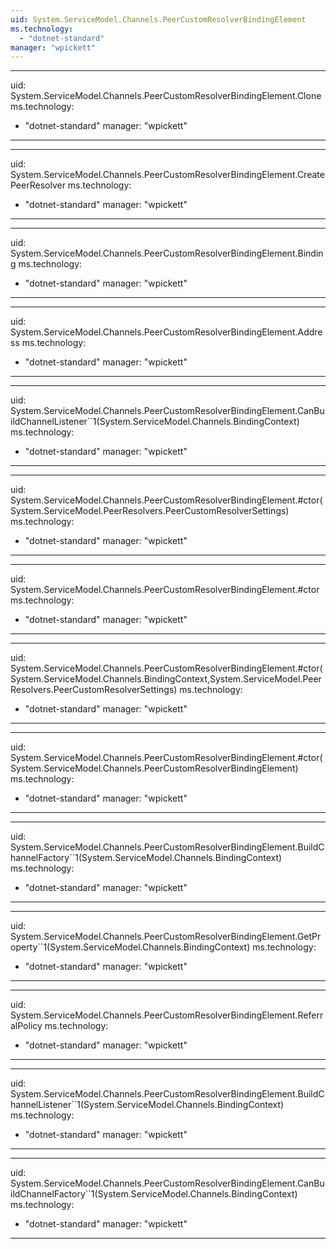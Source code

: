 ```yaml
---
uid: System.ServiceModel.Channels.PeerCustomResolverBindingElement
ms.technology: 
  - "dotnet-standard"
manager: "wpickett"
---
```


---
uid: System.ServiceModel.Channels.PeerCustomResolverBindingElement.Clone
ms.technology: 
  - "dotnet-standard"
manager: "wpickett"
---

---
uid: System.ServiceModel.Channels.PeerCustomResolverBindingElement.CreatePeerResolver
ms.technology: 
  - "dotnet-standard"
manager: "wpickett"
---

---
uid: System.ServiceModel.Channels.PeerCustomResolverBindingElement.Binding
ms.technology: 
  - "dotnet-standard"
manager: "wpickett"
---

---
uid: System.ServiceModel.Channels.PeerCustomResolverBindingElement.Address
ms.technology: 
  - "dotnet-standard"
manager: "wpickett"
---

---
uid: System.ServiceModel.Channels.PeerCustomResolverBindingElement.CanBuildChannelListener``1(System.ServiceModel.Channels.BindingContext)
ms.technology: 
  - "dotnet-standard"
manager: "wpickett"
---

---
uid: System.ServiceModel.Channels.PeerCustomResolverBindingElement.#ctor(System.ServiceModel.PeerResolvers.PeerCustomResolverSettings)
ms.technology: 
  - "dotnet-standard"
manager: "wpickett"
---

---
uid: System.ServiceModel.Channels.PeerCustomResolverBindingElement.#ctor
ms.technology: 
  - "dotnet-standard"
manager: "wpickett"
---

---
uid: System.ServiceModel.Channels.PeerCustomResolverBindingElement.#ctor(System.ServiceModel.Channels.BindingContext,System.ServiceModel.PeerResolvers.PeerCustomResolverSettings)
ms.technology: 
  - "dotnet-standard"
manager: "wpickett"
---

---
uid: System.ServiceModel.Channels.PeerCustomResolverBindingElement.#ctor(System.ServiceModel.Channels.PeerCustomResolverBindingElement)
ms.technology: 
  - "dotnet-standard"
manager: "wpickett"
---

---
uid: System.ServiceModel.Channels.PeerCustomResolverBindingElement.BuildChannelFactory``1(System.ServiceModel.Channels.BindingContext)
ms.technology: 
  - "dotnet-standard"
manager: "wpickett"
---

---
uid: System.ServiceModel.Channels.PeerCustomResolverBindingElement.GetProperty``1(System.ServiceModel.Channels.BindingContext)
ms.technology: 
  - "dotnet-standard"
manager: "wpickett"
---

---
uid: System.ServiceModel.Channels.PeerCustomResolverBindingElement.ReferralPolicy
ms.technology: 
  - "dotnet-standard"
manager: "wpickett"
---

---
uid: System.ServiceModel.Channels.PeerCustomResolverBindingElement.BuildChannelListener``1(System.ServiceModel.Channels.BindingContext)
ms.technology: 
  - "dotnet-standard"
manager: "wpickett"
---

---
uid: System.ServiceModel.Channels.PeerCustomResolverBindingElement.CanBuildChannelFactory``1(System.ServiceModel.Channels.BindingContext)
ms.technology: 
  - "dotnet-standard"
manager: "wpickett"
---
